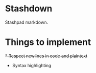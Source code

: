 # Stashdown

Stashpad markdown.

# Things to implement

~~* Respect newlines in code and plaintext~~
* Syntax highlighting